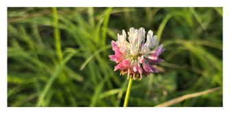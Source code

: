 <div class="masonry-grid">
  <a href="assets/images/test.jpg" data-lightbox="gallery">
    <img src="assets/images/test.jpg" alt="Image description">
  </a>
</div>
